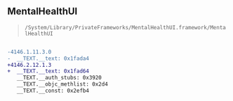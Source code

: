 ## MentalHealthUI

> `/System/Library/PrivateFrameworks/MentalHealthUI.framework/MentalHealthUI`

```diff

-4146.1.11.3.0
-  __TEXT.__text: 0x1fada4
+4146.2.12.1.3
+  __TEXT.__text: 0x1fad64
   __TEXT.__auth_stubs: 0x3920
   __TEXT.__objc_methlist: 0x2d4
   __TEXT.__const: 0x2efb4

```
